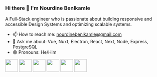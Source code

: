 ### Hi there 👋 I'm Nourdine Benlkamle

A Full-Stack engineer who is passionate about building responsive and accessible Design Systems and optimizing scalable systems.

- 📫 How to reach me: nourdinebenlkamle@gmail.com
- 🤔 Ask me about: Vue, Nuxt, Electron, React, Next, Node, Express, PostgreSQL
- 😄 Pronouns: He/Him

<div>
    <img height="40" width="40" src="https://vuejsnation.com/images/illustration-vue.png">
    <img height="40" width="40" src="https://nuxt.com/assets/design-kit/icon-green.svg">
    <img height="40" width="40" src="https://pinia.vuejs.org/logo.svg">
    <img height="40" width="40" src="https://upload.wikimedia.org/wikipedia/commons/thumb/4/4c/Typescript_logo_2020.svg/512px-Typescript_logo_2020.svg.png">
    <img height="40" width="40" style="background-color: white" src="https://static-00.iconduck.com/assets.00/nextjs-icon-2048x1234-pqycciiu.png">
    <img height="40" width="40" src="https://redux.js.org/img/redux.svg">
</div>
